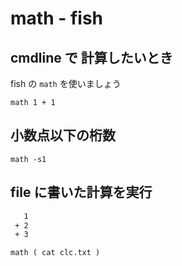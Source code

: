 
# math  -  fish


## cmdline で 計算したいとき

fish の `math` を使いましょう

```
math 1 + 1
```


## 小数点以下の桁数

```
math -s1
```


## file に書いた計算を実行

```txt clc.txt
   1
 + 2
 + 3
```

```
math ( cat clc.txt )
```



